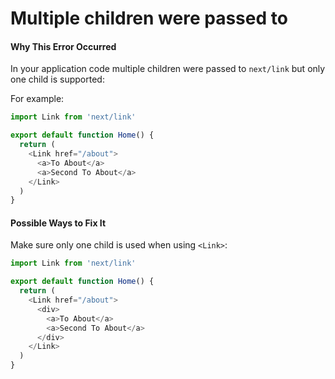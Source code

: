 # Multiple children were passed to <Link>

#### Why This Error Occurred

In your application code multiple children were passed to `next/link` but only one child is supported:

For example:

```js
import Link from 'next/link'

export default function Home() {
  return (
    <Link href="/about">
      <a>To About</a>
      <a>Second To About</a>
    </Link>
  )
}
```

#### Possible Ways to Fix It

Make sure only one child is used when using `<Link>`:

```js
import Link from 'next/link'

export default function Home() {
  return (
    <Link href="/about">
      <div>
        <a>To About</a>
        <a>Second To About</a>
      </div>
    </Link>
  )
}
```
